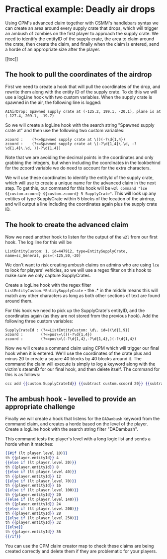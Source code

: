 # Practical example: Deadly air drops

Using CPM's advanced claim together with CSMM's handlebars syntax we can create an area around every supply crate that drops, which will trigger an ambush of zombies on the first player to approach the supply crate. We need to identify the entityID of the supply crate, the area to claim around the crate, then create the claim, and finally when the claim is entered, send a horde of an appropriate size after the player.

[[toc]]

## The hook to pull the coordinates of the airdrop

First we need to create a hook that will pull the coordinates of the drop, and rewrite them along with the entity ID of the supply crate. To do this we will use a logLine hook with two custom variables. When the supply crate is spawned in the air, the following line is logged:

```
AIAirDrop: Spawned supply crate at (-125.2, 199.1, -20.1), plane is at (-127.4, 209.1, -19.7)
```

So we will create a logLine hook with the search string "Spawned supply crate at" and then use the following two custom variables:

```
xcoord :    (?<=Spawned supply crate at \()(-?\d{1,4})
zcoord :    (?<=Spawned supply crate at \(-?\d{1,4}\.\d, -?\d{1,4}\.\d, )(-?\d{1,4})
```

Note that we are avoiding the decimal points in the coordinates and only grabbing the integers, but when including the coordinates in the lookbehind for the zcoord variable we do need to account for the extra characters.

We will use these coordinates to identify the entityId of the supply crate, which will use to create a unique name for the advanced claim in the next step. To get this, our command for this hook will be `w2l command "lce ${custom.xcoord} ${custom.zcoord} 5 SupplyCrate"`. This will look up any entities of type SupplyCrate within 5 blocks of the location of the airdrop, and will output a line including the coordinates again plus the supply crate ID.

## The hook to create the advanced claim

Now we need another hook to listen for the output of the `w2l` from our first hook. The log line for this will be

```
ListEntityCustom: 1. id=447912, type=EntitySupplyCrate, name=sc_General, pos=(-125,50,-20)
```

We don't want to risk creating ambush claims on admins who are using `lce` to look for players' vehicles, so we will use a regex filter on this hook to make sure we only capture SupplyCrates.

Create a logLine hook with the regex filter `ListEntityCustom.*EntitySupplyCrate` - the .* in the middle means this will match any other characters as long as both other sections of text are found around them.

For this hook we need to pick up the SupplyCrate's entityID, and the coordinates again (as they are not stored from the previous hook). Add the following three custom variables:

```
SupplyCrateId : (?<=ListEntityCustom: \d\. id=)(\d{1,9})
xcoord :        (?<=pos\=\()(-?\d{1,4})
zcoord :        (?<=pos\=\(-?\d{1,4},-?\d{1,4},)(-?\d{1,4})
```

Now we will create a command claim using CPM which will trigger our final hook when it is entered. We'll use the coordinates of the crate plus and minus 20 to create a square 40 blocks by 40 blocks around it. The command the claim will execute is simply to log a keyword along with the victim's steamID for our final hook, and then delete itself. The command for this is as follows:

```handlebars
ccc add {{custom.SupplyCrateId}} {{subtract custom.xcoord 20}} {{subtract custom.xcoord -20}} {{subtract custom.zcoord -20}} {{subtract custom.zcoord 20}} -1 "command: w2l 'DADambush ${steamId}'; ccc remove {{custom.SupplyCrateId}}"
```

## The ambush hook - levelled to provide an appropriate challenge

Finally we will create a hook that listens for the `DADambush` keyword from the command claim, and creates a horde based on the level of the player. Create a logLine hook with the search string filter "DADambush".

This command tests the player's level with a long logic list and sends a horde when it matches:

```handlebars
{{#if (lt player.level 10)}}
th {{player.entityId}} 4
{{else if (lt player.level 20)}}
th {{player.entityId}} 8
{{else if (lt player.level 40)}}
th {{player.entityId}} 12
{{else if (lt player.level 70)}}
th {{player.entityId}} 16
{{else if (lt player.level 100)}}
th {{player.entityId}} 20
{{else if (lt player.level 140)}}
th {{player.entityId}} 24
{{else if (lt player.level 200)}}
th {{player.entityId}} 28
{{else if (lt player.level 250)}}
th {{player.entityId}} 32
{{else}}
th {{player.entityId}} 36
{{/if}}
```

You can use the CPM claim creator map to check these claims are being created correctly and delete them if they are problematic for your players.